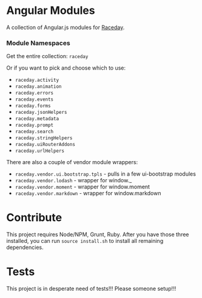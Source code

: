 # Angular Modules

A collection of Angular.js modules for [Raceday](http://getraceday.com).

### Module Namespaces

Get the entire collection: `raceday`

Or if you want to pick and choose which to use:

- `raceday.activity`
- `raceday.animation`
- `raceday.errors`
- `raceday.events`
- `raceday.forms`
- `raceday.jsonHelpers`
- `raceday.metadata`
- `raceday.prompt`
- `raceday.search`
- `raceday.stringHelpers`
- `raceday.uiRouterAddons`
- `raceday.urlHelpers`

There are also a couple of vendor module wrappers:

- `raceday.vendor.ui.bootstrap.tpls` - pulls in a few ui-bootstrap modules
- `raceday.vendor.lodash` - wrapper for window._
- `raceday.vendor.moment` - wrapper for window.moment
- `raceday.vendor.markdown` - wrapper for window.markdown

# Contribute

This project requires Node/NPM, Grunt, Ruby. After you have those three installed,
you can run `source install.sh` to install all remaining dependencies.

# Tests

This project is in desperate need of tests!!! Please someone setup!!!
